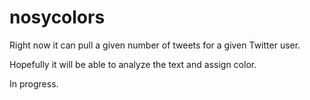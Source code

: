 # nosycolors

Right now it can pull a given number of tweets for a given Twitter user.  

Hopefully it will be able to analyze the text and assign color.  

In progress.
